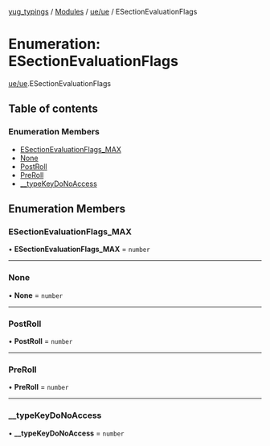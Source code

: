 [yug_typings](../README.md) / [Modules](../modules.md) / [ue/ue](../modules/ue_ue.md) / ESectionEvaluationFlags

# Enumeration: ESectionEvaluationFlags

[ue/ue](../modules/ue_ue.md).ESectionEvaluationFlags

## Table of contents

### Enumeration Members

- [ESectionEvaluationFlags\_MAX](ue_ue.ESectionEvaluationFlags.md#esectionevaluationflags_max)
- [None](ue_ue.ESectionEvaluationFlags.md#none)
- [PostRoll](ue_ue.ESectionEvaluationFlags.md#postroll)
- [PreRoll](ue_ue.ESectionEvaluationFlags.md#preroll)
- [\_\_typeKeyDoNoAccess](ue_ue.ESectionEvaluationFlags.md#__typekeydonoaccess)

## Enumeration Members

### ESectionEvaluationFlags\_MAX

• **ESectionEvaluationFlags\_MAX** = `number`

___

### None

• **None** = `number`

___

### PostRoll

• **PostRoll** = `number`

___

### PreRoll

• **PreRoll** = `number`

___

### \_\_typeKeyDoNoAccess

• **\_\_typeKeyDoNoAccess** = `number`
